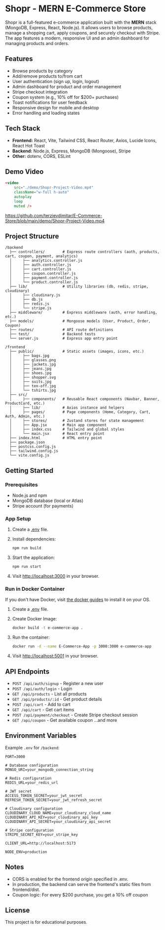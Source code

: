 # Shopr - MERN E-Commerce Store

Shopr is a full-featured e-commerce application built with the **MERN** stack (MongoDB, Express, React, Node.js). It allows users to browse products, manage a shopping cart, apply coupons, and securely checkout with Stripe. The app features a modern, responsive UI and an admin dashboard for managing products and orders.

## Features

- Browse products by category
- Add/remove products to/from cart
- User authentication (sign up, login, logout)
- Admin dashboard for product and order management
- Stripe checkout integration
- Coupon system (e.g., 10% off for $200+ purchases)
- Toast notifications for user feedback
- Responsive design for mobile and desktop
- Error handling and loading states

## Tech Stack

- **Frontend:** React, Vite, Tailwind CSS, React Router, Axios, Lucide Icons, React Hot Toast
- **Backend:** Node.js, Express, MongoDB (Mongoose), Stripe
- **Other:** dotenv, CORS, ESLint

## Demo Video

```html
<video
	src="./demo/Shopr-Project-Video.mp4"
	className="w-full h-auto"
	autoplay
	loop
	muted />
```

https://github.com/terzievdimitar/E-Commerce-Store/blob/main/demo/Shopr-Project-Video.mp4

## Project Structure

```
/backend
  ├── controllers/        # Express route controllers (auth, products, cart, coupon, payment, analytics)
  │     ├── analytics.controller.js
  │     ├── auth.controller.js
  │     ├── cart.controller.js
  │     ├── coupon.controller.js
  │     ├── payment.controller.js
  │     └── product.controller.js
  ├── lib/                # Utility libraries (db, redis, stripe, cloudinary)
  │     ├── cloudinary.js
  │     ├── db.js
  │     ├── redis.js
  │     └── stripe.js
  ├── middleware/         # Express middleware (auth, error handling, etc.)
  ├── models/             # Mongoose models (User, Product, Order, Coupon)
  ├── routes/             # API route definitions
  ├── test/               # Backend tests
  └── server.js           # Express app entry point

/frontend
  ├── public/             # Static assets (images, icons, etc.)
  │     ├── bags.jpg
  │     ├── glasses.png
  │     ├── jackets.jpg
  │     ├── jeans.jpg
  │     ├── shoes.jpg
  │     ├── shopper.svg
  │     ├── suits.jpg
  │     ├── ten-off.jpg
  │     └── tshirts.jpg
  ├── src/
  │     ├── components/   # Reusable React components (Navbar, Banner, ProductCard, etc.)
  │     ├── lib/          # Axios instance and helpers
  │     ├── pages/        # Page components (Home, Category, Cart, Auth, Admin, etc.)
  │     ├── stores/       # Zustand stores for state management
  │     ├── App.jsx       # Main app component
  │     ├── index.css     # Tailwind and global styles
  │     └── main.jsx      # React entry point
  ├── index.html          # HTML entry point
  ├── package.json
  ├── postcss.config.js
  ├── tailwind.config.js
  └── vite.config.js
```

## Getting Started

### Prerequisites

- Node.js and npm
- MongoDB database (local or Atlas)
- Stripe account (for payments)

### App Setup

1. Create a [.env](#environment-variables) file.

2. Install dependencies:
      ```bash
      npm run build
      ```
3. Start the application:
      ```bash
      npm run start
      ```
4. Visit [http://localhost:3000](http://localhost:3000) in your browser.

### Run in Docker Container

If you don't have Docker, visit [the docker guides](https://www.docker.com/get-started/) to install it on your OS.

1. Create a [.env](#environment-variables) file.

2. Create Docker Image:

      ```bash
      docker build -t e-commerce-app .
      ```

3. Run the container:
      ```bash
      docker run -d --name E-Commerce-App -p 3000:3000 e-commerce-app
      ```
4. Visit [http://localhost:5001](http://localhost:3000) in your browser.

## API Endpoints

- `POST /api/auth/signup` - Register a new user
- `POST /api/auth/login` - Login
- `GET /api/products` - List all products
- `GET /api/products/:id` - Get product details
- `POST /api/cart` - Add to cart
- `GET /api/cart` - Get cart items
- `POST /api/payment/checkout` - Create Stripe checkout session
- `GET /api/coupon` - Get available coupon
  ...and more

## Environment Variables

Example `.env` for `/backend`:

```
PORT=3000

# Database configuration
MONGO_URI=your_mongodb_connection_string

# Redis configuration
REDIS_URL=your_redis_url

# JWT secret
ACCESS_TOKEN_SECRET=your_jwt_secret
REFRESH_TOKEN_SECRET=your_jwt_refresh_secret

# Cloudinary configuration
CLOUDINARY_CLOUD_NAME=your_cloudinary_cloud_name
CLOUDINARY_API_KEY=your_cloudinary_api_key
CLOUDINARY_API_SECRET=your_cloudinary_api_secret

# Stripe configuration
STRIPE_SECRET_KEY=your_stripe_key

CLIENT_URL=http://localhost:5173

NODE_ENV=production
```

## Notes

- CORS is enabled for the frontend origin specified in .env.
- In production, the backend can serve the frontend's static files from frontend/dist.
- Coupon logic: For every $200 purchase, you get a 10% off coupon

## License

This project is for educational purposes.
